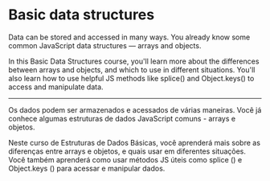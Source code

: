 # Basic data structures

Data can be stored and accessed in many ways. You already know some common JavaScript data structures — arrays and objects.

In this Basic Data Structures course, you'll learn more about the differences between arrays and objects, and which to use in different situations. You'll also learn how to use helpful JS methods like splice() and Object.keys() to access and manipulate data.

---

Os dados podem ser armazenados e acessados de várias maneiras. Você já conhece algumas estruturas de dados JavaScript comuns - arrays e objetos.

Neste curso de Estruturas de Dados Básicas, você aprenderá mais sobre as diferenças entre arrays e objetos, e quais usar em diferentes situações. Você também aprenderá como usar métodos JS úteis como splice () e Object.keys () para acessar e manipular dados. 